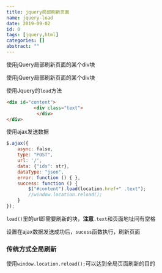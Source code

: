 ```yaml
---
title: jquery局部刷新页面
name: jquery-load
date: 2019-09-02
id: 0
tags: [jquery,html]
categories: []
abstract: ""
---
```



使用jQuery局部刷新页面的某个div块


<!--more-->


使用jQuery局部刷新页面的某个div块

<!--more-->

使用Jquery的`load`方法

```html
<div id="content">
          <div class="text">
           </div>
</div>
```

使用ajax发送数据

```javascript
$.ajax({
    async: false,
    type: "POST",
    url: '/',
    data: {"ids": str},
    dataType: "json",
    error: function () { },
    success: function () {
        $("#content").load(location.href+" .text");
        //window.location.reload();
    }
});
```

`load()`里的url即需要刷新的块，**注意**`.text`和页面地址间有空格

设置在ajax数据发送成功后，`sucess`函数执行，刷新页面

### 传统方式全局刷新

使用`window.location.reload();`可以达到全局页面刷新的目的